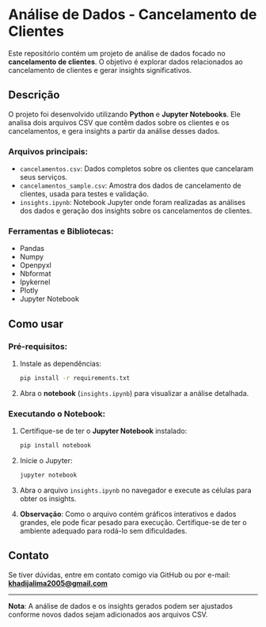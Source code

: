 # Análise de Dados - Cancelamento de Clientes

Este repositório contém um projeto de análise de dados focado no **cancelamento de clientes**. O objetivo é explorar dados relacionados ao cancelamento de clientes e gerar insights significativos.

## Descrição

O projeto foi desenvolvido utilizando **Python** e **Jupyter Notebooks**. Ele analisa dois arquivos CSV que contêm dados sobre os clientes e os cancelamentos, e gera insights a partir da análise desses dados.

### Arquivos principais:
- `cancelamentos.csv`: Dados completos sobre os clientes que cancelaram seus serviços.
- `cancelamentos_sample.csv`: Amostra dos dados de cancelamento de clientes, usada para testes e validação.
- `insights.ipynb`: Notebook Jupyter onde foram realizadas as análises dos dados e geração dos insights sobre os cancelamentos de clientes.

### Ferramentas e Bibliotecas:
- Pandas
- Numpy
- Openpyxl
- Nbformat
- Ipykernel
- Plotly
- Jupyter Notebook

## Como usar

### Pré-requisitos:
1. Instale as dependências:
    ```bash
    pip install -r requirements.txt
    ```

2. Abra o **notebook** (`insights.ipynb`) para visualizar a análise detalhada.

### Executando o Notebook:
1. Certifique-se de ter o **Jupyter Notebook** instalado:
    ```bash
    pip install notebook
    ```

2. Inicie o Jupyter:
    ```bash
    jupyter notebook
    ```

3. Abra o arquivo `insights.ipynb` no navegador e execute as células para obter os insights.

4. **Observação**: Como o arquivo contém gráficos interativos e dados grandes, ele pode ficar pesado para execução. Certifique-se de ter o ambiente adequado para rodá-lo sem dificuldades.

## Contato

Se tiver dúvidas, entre em contato comigo via GitHub ou por e-mail: **khadijalima2005@gmail.com**

---

**Nota**: A análise de dados e os insights gerados podem ser ajustados conforme novos dados sejam adicionados aos arquivos CSV.
